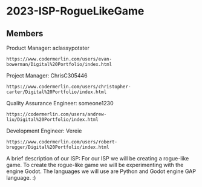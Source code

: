 # 2023-ISP-RogueLikeGame

## Members

Product Manager: aclassypotater 

```https://www.codermerlin.com/users/evan-bowerman/Digital%20Portfolio/index.html```

Project Manager: ChrisC305446 

```https://www.codermerlin.com/users/christopher-carter/Digital%20Portfolio/index.html```

Quality Assurance Engineer: someone1230 

```https://codermerlin.com/users/andrew-liu/Digital%20Portfolio/index.html```

Development Engineer: Vereie

```https://www.codermerlin.com/users/robert-brugger/Digital%20Portfolio/index.html```

A brief description of our ISP:
For our ISP we will be creating a rogue-like game. To create the rogue-like game we will be experimenting with the engine Godot. The languages we will use are Python and Godot engine GAP language. 
:)

